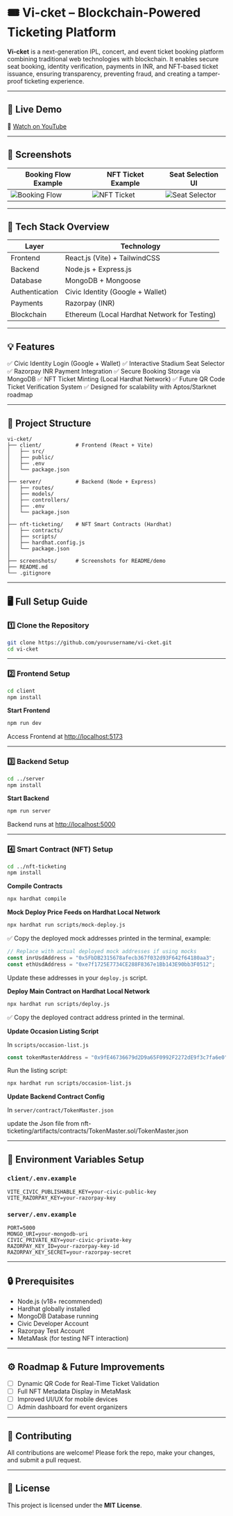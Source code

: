# 🎟️ Vi-cket – Blockchain-Powered Ticketing Platform

**Vi-cket** is a next-generation IPL, concert, and event ticket booking platform combining traditional web technologies with blockchain. It enables secure seat booking, identity verification, payments in INR, and NFT-based ticket issuance, ensuring transparency, preventing fraud, and creating a tamper-proof ticketing experience.

---

## 🚀 Live Demo

🎥 [Watch on YouTube](https://www.youtube.com/watch?v=2yg2NUGDqd8)

---

## 📸 Screenshots

| Booking Flow Example                     | NFT Ticket Example                        | Seat Selection UI                               |
| ---------------------------------------- | ----------------------------------------- | ----------------------------------------------- |
| ![Booking Flow](screenshots/booking.png) | ![NFT Ticket](screenshots/nft-ticket.png) | ![Seat Selector](screenshots/seat-selector.png) |



---

## 🧹 Tech Stack Overview

| Layer          | Technology                                   |
| -------------- | -------------------------------------------- |
| Frontend       | React.js (Vite) + TailwindCSS                |
| Backend        | Node.js + Express.js                         |
| Database       | MongoDB + Mongoose                           |
| Authentication | Civic Identity (Google + Wallet)             |
| Payments       | Razorpay (INR)                               |
| Blockchain     | Ethereum (Local Hardhat Network for Testing) |

---

## 💡 Features

✅ Civic Identity Login (Google + Wallet)
✅ Interactive Stadium Seat Selector
✅ Razorpay INR Payment Integration
✅ Secure Booking Storage via MongoDB
✅ NFT Ticket Minting (Local Hardhat Network)
✅ Future QR Code Ticket Verification System
✅ Designed for scalability with Aptos/Starknet roadmap

---

## 📁 Project Structure

```
vi-cket/
├── client/           # Frontend (React + Vite)
│   ├── src/
│   ├── public/
│   ├── .env
│   └── package.json
│
├── server/           # Backend (Node + Express)
│   ├── routes/
│   ├── models/
│   ├── controllers/
│   ├── .env
│   └── package.json
│
├── nft-ticketing/    # NFT Smart Contracts (Hardhat)
│   ├── contracts/
│   ├── scripts/
│   ├── hardhat.config.js
│   └── package.json
│
├── screenshots/      # Screenshots for README/demo
├── README.md
└── .gitignore
```

---

## 🖥️ Full Setup Guide

### 1️⃣ Clone the Repository

```bash
git clone https://github.com/yourusername/vi-cket.git
cd vi-cket
```

---

### 2️⃣ Frontend Setup

```bash
cd client
npm install
```

**Start Frontend**

```bash
npm run dev
```

Access Frontend at [http://localhost:5173](http://localhost:5173)

---

### 3️⃣ Backend Setup

```bash
cd ../server
npm install
```

**Start Backend**

```bash
npm run server
```

Backend runs at [http://localhost:5000](http://localhost:5000)

---

### 4️⃣ Smart Contract (NFT) Setup

```bash
cd ../nft-ticketing
npm install
```

**Compile Contracts**

```bash
npx hardhat compile
```

**Mock Deploy Price Feeds on Hardhat Local Network**

```bash
npx hardhat run scripts/mock-deploy.js
```

✅ Copy the deployed mock addresses printed in the terminal, example:

```js
// Replace with actual deployed mock addresses if using mocks
const inrUsdAddress = "0x5FbDB2315678afecb367f032d93F642f64180aa3";
const ethUsdAddress = "0xe7f1725E7734CE288F8367e1Bb143E90bb3F0512";
```

Update these addresses in your `deploy.js` script.

**Deploy Main Contract on Hardhat Local Network**

```bash
npx hardhat run scripts/deploy.js
```

✅ Copy the deployed contract address printed in the terminal.

**Update Occasion Listing Script**

In `scripts/occasion-list.js`

```js
const tokenMasterAddress = "0x9fE46736679d2D9a65F0992F2272dE9f3c7fa6e0"; // ✅ Your deployed contract address
```

Run the listing script:

```bash
npx hardhat run scripts/occasion-list.js
```

**Update Backend Contract Config**

In `server/contract/TokenMaster.json`

update the Json file from nft-ticketing/artifacts/contracts/TokenMaster.sol/TokenMaster.json

---

## 🔑 Environment Variables Setup

### `client/.env.example`

```env
VITE_CIVIC_PUBLISHABLE_KEY=your-civic-public-key
VITE_RAZORPAY_KEY=your-razorpay-key
```

### `server/.env.example`

```env
PORT=5000
MONGO_URI=your-mongodb-uri
CIVIC_PRIVATE_KEY=your-civic-private-key
RAZORPAY_KEY_ID=your-razorpay-key-id
RAZORPAY_KEY_SECRET=your-razorpay-secret
```

---

## 🔒 Prerequisites

* Node.js (v18+ recommended)
* Hardhat globally installed
* MongoDB Database running
* Civic Developer Account
* Razorpay Test Account
* MetaMask (for testing NFT interaction)

---

## ⚙️ Roadmap & Future Improvements

* [ ] Dynamic QR Code for Real-Time Ticket Validation
* [ ] Full NFT Metadata Display in MetaMask
* [ ] Improved UI/UX for mobile devices
* [ ] Admin dashboard for event organizers

---

## 🤝 Contributing

All contributions are welcome! Please fork the repo, make your changes, and submit a pull request.

---

## 📄 License

This project is licensed under the **MIT License**.

